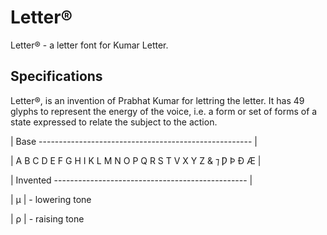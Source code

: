 # Letter<suu>®</sup>
Letter<suu>®</sup> - a letter font for Kumar Letter.

## Specifications
Letter<suu>®</sup>, is an invention of Prabhat Kumar for lettring the letter. It has 49 glyphs to represent the energy of the voice, i.e. a form or set of forms of a state expressed to relate the subject to the action.


| Base ----------------------------------------------------- |

| A B C D E F G H I K L M N O P Q R S T V X Y Z & ⁊ Ƿ Þ Ð Æ |

| Invented ------------------------------------------------  |

| μ | - lowering tone

| ρ | - raising tone
